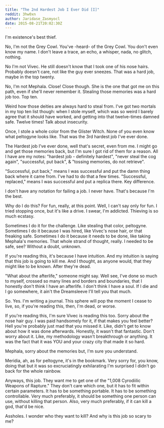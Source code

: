 ```yaml
---
title: "The 2nd Hardest Job I Ever Did [I]"
reddit: 3hw0xn
author: Jaridase_Zasmyocl
date: 2015-08-21T20:02:30Z
---
```


I'm existence's best thief.

No, I'm not the Grey Cowl. You've -heard- of the Grey Cowl. You don't even know my name. I don't leave a trace, an echo, a whisper, nada, no glitch, nothing. 

No I'm not Vivec. He still doesn't know that I took one of his nose hairs. Probably doesn't care, not like the guy ever sneezes. That was a hard job, maybe in the top twenty. 

No, I'm not Mephala. Close! Close though. She is the one that got me on this path, even if she'll never remember it. Stealing those memories was a hard job too. Top ten. 

Weird how those deities are always hard to steal from. I've got two mortals in my top ten list though: when I stole myself, which was so weird I barely agree that it should have worked, and getting into that twelve-times damned safe. Twelve times! Talk about insecurity. 

Once, I stole a whole color from the Glister Witch. None of you even know what peltogyne looks like. That was the 3rd hardest job I've ever done. 

The Hardest job I've ever done, well that's secret, even from me. I might go and get those memories back, but I'm sure I got rid of them for a reason. All I have are my notes: "hardest job - definitely hardest", "never steal the cog again", "successful, put back", &amp; "tossing memories, do not retrieve". 

"Successful, put back," means I was successful and put the damn thing back where it came from. I've had to do that a few times. "Successful, replaced," means I was successful and put a replica there. Key difference. 

I don't have any notation for failing a job. I never have. That's because I'm the best.

Why do I do this? For fun, really, at this point. Well, I can't say only for fun. I tried stopping once, but it's like a drive. I swear, I'm addicted. Thieving is so much ecstasy. 

Sometimes I do it for the challenge. Like stealing that color, peltogyne. Sometimes I do it because I was hired, like Vivec's nose hair, or that freaking safe. Sometimes I do it because it needs to be done, like taking Mephala's memories. That whole strand of thought, really. I needed to be safe, see? Without a doubt, unknown.

If you're reading this, it's because I have intuition. And my intuition is saying that this job is going to kill me. And I thought, as anyone would, that they might like to be known. After they're dead. 

"What about the afterlife," someone might say. Well see, I've done so much to myself, crossed so many lines and borders and boundaries, that I honestly don't think I have an afterlife. I don't think I have a soul. If I die and I go somewhere, it ain't the Dreamsleeve I'll tell you that much. 

So. Yes. I'm writing a journal. This sphere will pop the moment I cease to live, so, if you're reading this, then, I'm dead, or worse. 

If you're reading this, I'm sure Vivec is reading this too. Sorry about the nose hair guy. I was paid handsomely for it, if that makes you feel better? Hell you're probably just mad that you missed it. Like, didn't get to know about how it was done afterwards. Honestly, it wasn't that fantastic. Don't worry about it. Like, my methodology wasn't breakthrough or anything. It was the fact that it was YOU and your crazy city that made it so hard. 

Mephala, sorry about the memories but, I'm sure you understand. 

Meridia, ah, as for peltogyne, it's in the bookmark. Very sorry for, you know, doing that but it was so excruciatingly exhilarating I'm surprised I didn't go back for the whole rainbow. 

Anyways, this job. They want me to get one of the "1,008 Cyrodiilic Weapons of Rapture." They don't care which one, but it has to fit within certain parameters. It has to be something portable. It has to be something controllable. Very much preferably, it should be something one person can use, without killing that person. Also, very much preferably, if it can kill a god, that'd be nice. 

Assholes. I wonder who they want to kill? And why is this job so scary to me?
